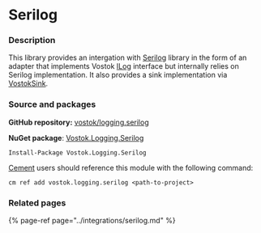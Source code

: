 # Serilog

### Description

This library provides an intergation with [Serilog](https://serilog.net/) library in the form of an adapter that implements Vostok [ILog](https://github.com/vostok/logging.abstractions/blob/master/Vostok.Logging.Abstractions/ILog.cs) interface but internally relies on Serilog implementation. It also provides a sink implementation via [VostokSink](https://github.com/vostok/logging.serilog/blob/master/Vostok.Logging.Serilog/VostokSink.cs).

### Source and packages

**GitHub repository:** [vostok/logging.serilog](https://github.com/vostok/logging.serilog)

**NuGet package**: [Vostok.Logging.Serilog](https://www.nuget.org/packages/Vostok.Logging.Serilog)

```text
Install-Package Vostok.Logging.Serilog
```

[Cement](https://github.com/skbkontur/cement) users should reference this module with the following command:

```text
cm ref add vostok.logging.serilog <path-to-project>
```

### Related pages

{% page-ref page="../integrations/serilog.md" %}

